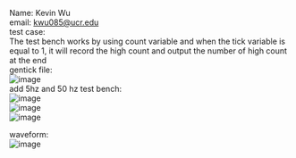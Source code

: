 Name: Kevin Wu <br />
email: kwu085@ucr.edu <br />
test case: <br />
  The test bench works by using count variable and when the tick variable is equal to 1, it will record the high count and output the number of high count at the end<br />
  gentick file: <br />
  ![image](https://github.com/user-attachments/assets/16d1ca54-3f6e-40f1-bcb8-c74f2850005b)<br />
  add 5hz and 50 hz test bench: <br />
  ![image](https://github.com/user-attachments/assets/5f2ced97-81fc-47d2-aaed-8cabf42f5f72)<br />
  ![image](https://github.com/user-attachments/assets/606bbe13-6122-4f13-a437-570ae1b7ce46)<br />
  ![image](https://github.com/user-attachments/assets/dd1a7759-8a15-4772-9e7e-1d38edf01cb9)<br />
  
waveform:<br />
  ![image](https://github.com/user-attachments/assets/14d31795-6aaf-4ea3-9a86-ca855072b50a)


